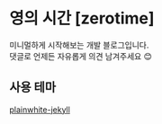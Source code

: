 # 영의 시간 [zerotime]
미니멀하게 시작해보는 개발 블로그입니다.   
댓글로 언제든 자유롭게 의견 남겨주세요 😊

## 사용 테마
[plainwhite-jekyll][plainwhite]

[plainwhite]: https://github.com/samarsault/plainwhite-jekyll

